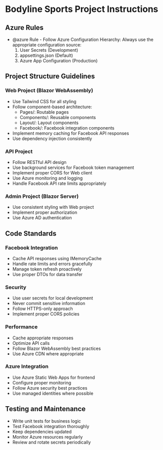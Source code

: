 # Bodyline Sports Project Instructions

## Azure Rules
- @azure Rule - Follow Azure Configuration Hierarchy: Always use the appropriate configuration source:
  1. User Secrets (Development)
  2. appsettings.json (Default)
  3. Azure App Configuration (Production)

## Project Structure Guidelines

### Web Project (Blazor WebAssembly)
- Use Tailwind CSS for all styling
- Follow component-based architecture:
  - Pages/: Routable pages
  - Components/: Reusable components
  - Layout/: Layout components
  - Facebook/: Facebook integration components
- Implement memory caching for Facebook API responses
- Use dependency injection consistently

### API Project
- Follow RESTful API design
- Use background services for Facebook token management
- Implement proper CORS for Web client
- Use Azure monitoring and logging
- Handle Facebook API rate limits appropriately

### Admin Project (Blazor Server)
- Use consistent styling with Web project
- Implement proper authorization
- Use Azure AD authentication

## Code Standards

### Facebook Integration
- Cache API responses using IMemoryCache
- Handle rate limits and errors gracefully
- Manage token refresh proactively
- Use proper DTOs for data transfer

### Security
- Use user secrets for local development
- Never commit sensitive information
- Follow HTTPS-only approach
- Implement proper CORS policies

### Performance
- Cache appropriate responses
- Optimize API calls
- Follow Blazor WebAssembly best practices
- Use Azure CDN where appropriate

### Azure Integration
- Use Azure Static Web Apps for frontend
- Configure proper monitoring
- Follow Azure security best practices
- Use managed identities where possible

## Testing and Maintenance
- Write unit tests for business logic
- Test Facebook integration thoroughly
- Keep dependencies updated
- Monitor Azure resources regularly
- Review and rotate secrets periodically